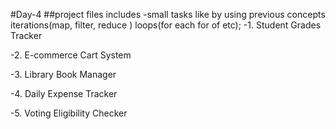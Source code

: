 #Day-4
##project files includes
-small tasks like by using previous concepts iterations(map, filter, reduce ) loops(for each for of etc);
-1. Student Grades Tracker

-2. E-commerce Cart System

-3. Library Book Manager

-4. Daily Expense Tracker

-5. Voting Eligibility Checker